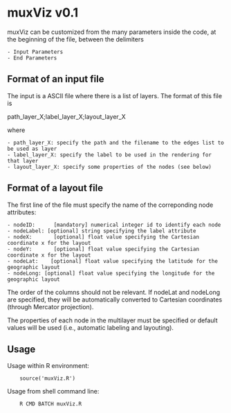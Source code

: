 muxViz v0.1
=========

muxViz can be customized from the many parameters inside the code, at the beginning of the file, between the delimiters

    - Input Parameters
    - End Parameters


Format of an input file
-----------------------------

The input is a ASCII file where there is a list of layers. The format of this file is

path_layer_X;label_layer_X;layout_layer_X

where 

    - path_layer_X: specify the path and the filename to the edges list to be used as layer
    - label_layer_X: specify the label to be used in the rendering for that layer
    - layout_layer_X: specify some properties of the nodes (see below)

    
Format of a layout file
-----------------------------

The first line of the file must specify the name of the correponding node attributes:

    - nodeID:      [mandatory] numerical integer id to identify each node
    - nodeLabel: [optional] string specifying the label attribute
    - nodeX:       [optional] float value specifying the Cartesian coordinate x for the layout
    - nodeY:       [optional] float value specifying the Cartesian coordinate x for the layout
    - nodeLat:    [optional] float value specifying the latitude for the geographic layout
    - nodeLong: [optional] float value specifying the longitude for the geographic layout

The order of the columns should not be relevant.
If nodeLat and nodeLong are specified, they will be automatically converted to Cartesian coordinates (through Mercator projection).

The properties of each node in the multilayer must be specified or default values will be used (i.e., automatic labeling and layouting).


Usage
-----------------------------

Usage within R environment:

        source('muxViz.R')

Usage from shell command line:

        R CMD BATCH muxViz.R

